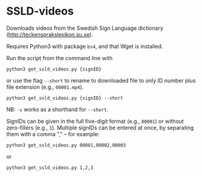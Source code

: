 # SSLD-videos
Downloads videos from the Swedish Sign Language dictionary (http://teckensprakslexikon.su.se).

Requires Python3 with package `bs4`, and that Wget is installed.

Run the script from the command line with
```
python3 get_ssld_videos.py {signID}
```
or use the flag `--short` to rename to downloaded file to only ID number plus file extension (e.g., `00001.mp4`).
```
python3 get_ssld_videos.py {signID} --short
```
NB: `-s` works as a shorthand for `--short`.

SignIDs can be given in the full five-digit format (e.g., `00001`) or without zero-fillers (e.g., `1`).
Multiple signIDs can be entered at once, by separating them with a comma "," – for example:
```
python3 get_ssld_videos.py 00001,00002,00003
```
or
```
python3 get_ssld_videos.py 1,2,3
```
